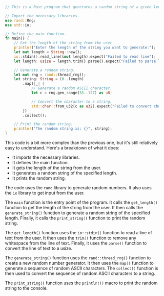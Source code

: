 ```rust
// This is a Rust program that generates a random string of a given length.

// Import the necessary libraries.
use rand::Rng;
use std::io;

// Define the main function.
fn main() {
    // Get the length of the string from the user.
    println!("Enter the length of the string you want to generate:");
    let mut length = String::new();
    io::stdin().read_line(&mut length).expect("Failed to read line");
    let length: usize = length.trim().parse().expect("Failed to parse length");

    // Generate a random string.
    let mut rng = rand::thread_rng();
    let string: String = (0..length)
        .map(|_| {
            // Generate a random ASCII character.
            let c = rng.gen_range(33..127) as u8;

            // Convert the character to a string.
            std::char::from_u32(c as u32).expect("Failed to convert character to string")
        })
        .collect();

    // Print the random string.
    println!("The random string is: {}", string);
}
```

This code is a bit more complex than the previous one, but it's still relatively easy to understand. Here's a breakdown of what it does:

* It imports the necessary libraries.
* It defines the main function.
* It gets the length of the string from the user.
* It generates a random string of the specified length.
* It prints the random string.

The code uses the `rand` library to generate random numbers. It also uses the `io` library to get input from the user.

The `main` function is the entry point of the program. It calls the `get_length()` function to get the length of the string from the user. It then calls the `generate_string()` function to generate a random string of the specified length. Finally, it calls the `print_string()` function to print the random string.

The `get_length()` function uses the `io::stdin()` function to read a line of text from the user. It then uses the `trim()` function to remove any whitespace from the line of text. Finally, it uses the `parse()` function to convert the line of text to a usize.

The `generate_string()` function uses the `rand::thread_rng()` function to create a new random number generator. It then uses the `map()` function to generate a sequence of random ASCII characters. The `collect()` function is then used to convert the sequence of random ASCII characters to a string.

The `print_string()` function uses the `println!()` macro to print the random string to the console.